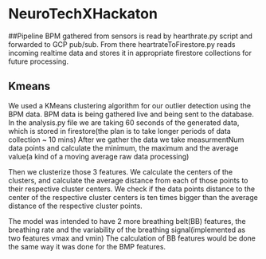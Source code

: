 # NeuroTechXHackaton

##Pipeline
BPM gathered from sensors is read by hearthrate.py script and forwarded to GCP pub/sub. From there heartrateToFirestore.py reads incoming realtime data
and stores it in appropriate firestore collections for future processing.

## Kmeans
We used a KMeans clustering algorithm for our outlier detection using the BPM data.
BPM data is being gathered live and being sent to the database.
In the analysis.py file we are taking 60 seconds of the generated data, which is stored in firestore(the plan is to take longer periods of data collection ~ 10 mins)
After we gather the data we take measurmentNum data points and calculate the minimum, the maximum and the average value(a kind of a moving average raw data processing)

Then we clusterize those 3 features. We calculate the centers of the clusters, and calculate the average distance from each of those points to their respective cluster centers.
We check if the data points distance to the center of the respective cluster centers is ten times bigger
than the average distance of the respective cluster points.

The model was intended to have 2 more breathing belt(BB) features, the breathing rate and the variability of the breathing signal(implemented as two features vmax and vmin)
The calculation of BB features would be done the same way it was done for the BMP features.
